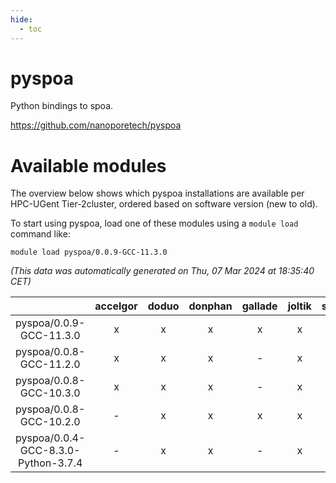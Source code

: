 ```yaml
---
hide:
  - toc
---
```


pyspoa
======


Python bindings to spoa.

https://github.com/nanoporetech/pyspoa
# Available modules


The overview below shows which pyspoa installations are available per HPC-UGent Tier-2cluster, ordered based on software version (new to old).

To start using pyspoa, load one of these modules using a `module load` command like:

```shell
module load pyspoa/0.0.9-GCC-11.3.0
```

*(This data was automatically generated on Thu, 07 Mar 2024 at 18:35:40 CET)*  

| |accelgor|doduo|donphan|gallade|joltik|skitty|
| :---: | :---: | :---: | :---: | :---: | :---: | :---: |
|pyspoa/0.0.9-GCC-11.3.0|x|x|x|x|x|x|
|pyspoa/0.0.8-GCC-11.2.0|x|x|x|-|x|x|
|pyspoa/0.0.8-GCC-10.3.0|x|x|x|-|x|x|
|pyspoa/0.0.8-GCC-10.2.0|-|x|x|x|x|x|
|pyspoa/0.0.4-GCC-8.3.0-Python-3.7.4|-|x|x|-|x|x|
